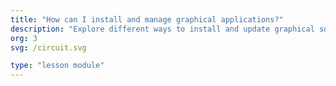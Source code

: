 ```yaml
---
title: "How can I install and manage graphical applications?"
description: "Explore different ways to install and update graphical software like office suites and graphics tools using traditional installers."
org: 3
svg: /circuit.svg

type: "lesson module"
---
```

